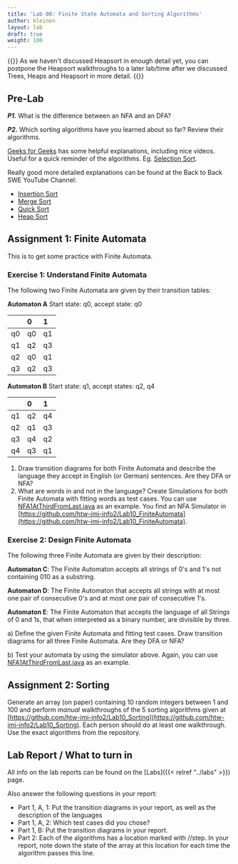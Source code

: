 ```yaml
---
title: 'Lab 08: Finite State Automata and Sorting Algorithms'
author: kleinen
layout: lab
draft: true
weight: 100
---
```


{{<alert warning>}}
    As we haven't discussed Heapsort in enough detail yet, you can postpone the Heapsort walkthroughs to a later lab/time after we discussed Trees, Heaps and Heapsort in more detail. 
{{</alert>}}

## Pre-Lab
***P1.*** What is the difference between an NFA and an DFA?

***P2.*** Which sorting algorithms have you learned about so far? Review their algorithms.

[Geeks for Geeks](https://www.geeksforgeeks.org/) has some helpful explanations, including nice videos. Useful for a quick reminder of the algorithms. Eg. [Selection Sort](https://www.geeksforgeeks.org/selection-sort/).

Really good more detailed explanations can be found at the Back to Back SWE YouTube Channel:
* [Insertion Sort](https://youtu.be/ufIET8dMnus)
* [Merge Sort](https://youtu.be/alJswNJ4P3U)
* [Quick Sort](https://youtu.be/uXBnyYuwPe8)
* [Heap Sort](https://youtu.be/k72DtCnY4MU)

## Assignment 1: Finite Automata
This is to get some practice with Finite Automata.

### Exercise 1: Understand Finite Automata
The following two Finite Automata are given by their transition tables:

**Automaton A**
Start state: q0, accept state: q0

|    | 0  | 1  |
|:---|:---|:---|
| q0 | q0 | q1 |
| q1 | q2 | q3 |
| q2 | q0 | q1 |
| q3 | q2 | q3 |

**Automaton B**
Start state: q1, accept states: q2, q4

|    | 0  | 1  |
|:---|:---|:---|
| q1 | q2 | q4 |
| q2 | q1 | q3 |
| q3 | q4 | q2 |
| q4 | q3 | q1 |


1. Draw transition diagrams for both Finite Automata and describe the language they accept in English (or German) sentences. Are they DFA or NFA?
2. What are words in and not in the language? Create Simulations for both Finite Automata with fitting words as test cases. You can use [NFA1AtThirdFromLast.java](https://github.com/htw-imi-info2/Lab10_FiniteAutomata/blob/main/test/nfa/examples/NFA1AtThirdFromLast.java) as an example. You find an NFA Simulator in [https://github.com/htw-imi-info2/Lab10_FiniteAutomata](https://github.com/htw-imi-info2/Lab10_FiniteAutomata).

### Exercise 2: Design Finite Automata
The following three Finite Automata are given by their description:

**Automaton C**: The Finite Automaton accepts all strings of 0's and 1's not containing 010 as a substring.

**Automaton D**: The Finite Automaton that accepts all strings with at most one pair of consecutive 0's and at most one pair of consecutive 1's.

**Automaton E**: The Finite Automaton that accepts the language of all Strings of 0 and 1s, that when interpreted as a binary number, are divisible by three.

a) Define the given Finite Automata and fitting test cases. Draw transition diagrams for all three Finite Automata. Are they DFA or NFA?

b) Test your automata by using the simulator above. Again, you can use [NFA1AtThirdFromLast.java](https://github.com/htw-imi-info2/Lab10_FiniteAutomata/blob/main/test/nfa/examples/NFA1AtThirdFromLast.java) as an example.

## Assignment 2: Sorting
Generate an array (on paper) containing 10 random integers between 1 and 100 and perform *manual* walkthroughs of the 5 sorting algorithms given at [https://github.com/htw-imi-info2/Lab10_Sorting](https://github.com/htw-imi-info2/Lab10_Sorting). Each person should do at least one walkthrough. Use the exact algorithms from the repository. 

## Lab Report / What to turn in
All info on the lab reports can be found on the [Labs]({{< relref "../labs" >}}) page.

Also answer the following questions in your report:
* Part 1, A, 1: Put the transition diagrams in your report, as well as the description of the languages
* Part 1, A, 2: Which test cases did you chose?
* Part 1, B: Put the transition diagrams in your report.
* Part 2: Each of the algorithms has a location marked with //step. In your report, note down the state of the array at this location for each time the algorithm passes this line.
